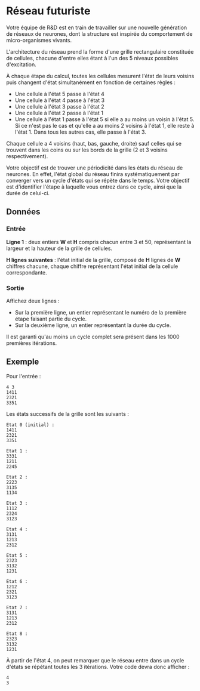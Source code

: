 # Réseau futuriste

Votre équipe de R&D est en train de travailler sur une nouvelle génération de réseaux de neurones, dont la structure est inspirée du comportement de micro-organismes vivants.

L'architecture du réseau prend la forme d'une grille rectangulaire constituée de cellules, chacune d'entre elles étant à l'un des 5 niveaux possibles d'excitation.

À chaque étape du calcul, toutes les cellules mesurent l'état de leurs voisins puis changent d'état simultanément en fonction de certaines règles :
- Une cellule à l'état 5 passe à l'état 4
- Une cellule à l'état 4 passe à l'état 3
- Une cellule à l'état 3 passe à l'état 2
- Une cellule à l'état 2 passe à l'état 1
- Une cellule à l'état 1 passe à l'état 5 si elle a au moins un voisin à l'état 5. Si ce n'est pas le cas et qu'elle a au moins 2 voisins à l'état 1, elle reste à l'état 1. Dans tous les autres cas, elle passe à l'état 3.

Chaque cellule a 4 voisins (haut, bas, gauche, droite) sauf celles qui se trouvent dans les coins ou sur les bords de la grille (2 et 3 voisins respectivement).

Votre objectif est de trouver une périodicité dans les états du réseau de neurones. En effet, l'état global du réseau finira systématiquement par converger vers un cycle d'états qui se répète dans le temps. Votre objectif est d'identifier l'étape à laquelle vous entrez dans ce cycle, ainsi que la durée de celui-ci.

## Données

### Entrée

**Ligne 1** : deux entiers **W** et **H** compris chacun entre 3 et 50, représentant la largeur et la hauteur de la grille de cellules.

**H lignes suivantes** : l'état initial de la grille, composé de **H** lignes de **W** chiffres chacune, chaque chiffre représentant l'état initial de la cellule correspondante.


### Sortie

Affichez deux lignes :
- Sur la première ligne, un entier représentant le numéro de la première étape faisant partie du cycle.
- Sur la deuxième ligne, un entier représentant la durée du cycle.

Il est garanti qu'au moins un cycle complet sera présent dans les 1000 premières itérations.

## Exemple

Pour l'entrée :
```plaintext
4 3
1411
2321
3351
```

Les états successifs de la grille sont les suivants :
```plaintext
Etat 0 (initial) :
1411
2321
3351

Etat 1 :
3331
1211
2245

Etat 2 :
2223
3135
1134

Etat 3 :
1112
2324
3123

Etat 4 :
3131
1213
2312

Etat 5 :
2323
3132
1231

Etat 6 :
1212
2321
3123

Etat 7 :
3131
1213
2312

Etat 8 :
2323
3132
1231
```

À partir de l'état 4, on peut remarquer que le réseau entre dans un cycle d'états se répétant toutes les 3 itérations. Votre code devra donc afficher :

```plaintext
4
3
```
